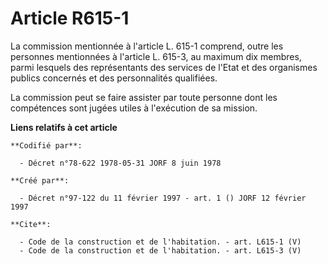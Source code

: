 # Article R615-1

La commission mentionnée à l'article L. 615-1 comprend, outre les personnes mentionnées à l'article L. 615-3, au maximum dix
membres, parmi lesquels des représentants des services de l'Etat et des organismes publics concernés et des personnalités
qualifiées. 

La commission peut se faire assister par toute personne dont les compétences sont jugées utiles à l'exécution de sa mission.

**Liens relatifs à cet article**

	**Codifié par**:

	  - Décret n°78-622 1978-05-31 JORF 8 juin 1978

	**Créé par**:

	  - Décret n°97-122 du 11 février 1997 - art. 1 () JORF 12 février 1997

	**Cite**:

	  - Code de la construction et de l'habitation. - art. L615-1 (V)
	  - Code de la construction et de l'habitation. - art. L615-3 (V)
